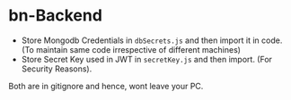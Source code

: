 # bn-Backend

* Store Mongodb Credentials in `dbSecrets.js` and then import it in code.(To maintain same code irrespective of different machines)
* Store Secret Key used in JWT in `secretKey.js` and then import. (For Security Reasons).

Both are in gitignore and hence, wont leave your PC.